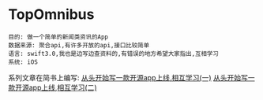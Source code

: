 # TopOmnibus
    目的: 做一个简单的新闻类资讯的App
    数据来源: 聚合api,有许多开放的api,接口比较简单  
    语言: swift3.0,我也是边写边查资料的,有错误的地方希望大家指出,互相学习
    系统: iOS

系列文章在简书上编写:
    [从头开始写一款开源app上线,相互学习(一)](http://www.jianshu.com/p/ce07d29ee7f0)
    [从头开始写一款开源app上线,相互学习(二)](http://www.jianshu.com/p/4e5f5a67c6b3)

